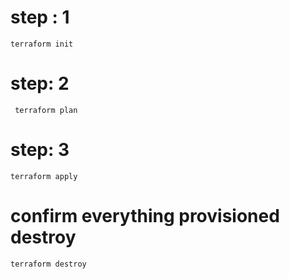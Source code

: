 # step : 1

  ```
  terraform init
 ```

# step:  2

```
 terraform plan
```

# step: 3

```
terraform apply
```

# confirm everything provisioned destroy

```
terraform destroy

```




